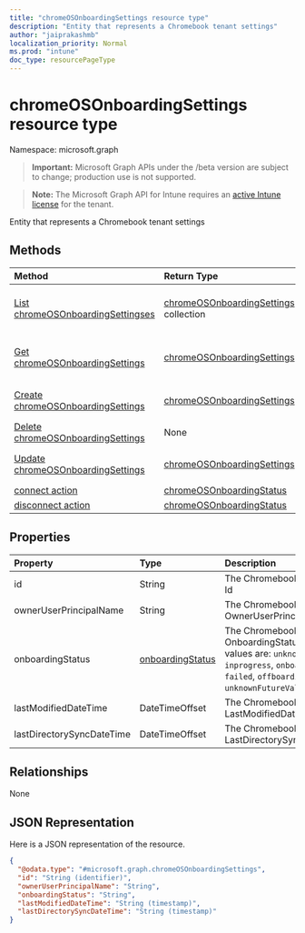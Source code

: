 ```yaml
---
title: "chromeOSOnboardingSettings resource type"
description: "Entity that represents a Chromebook tenant settings"
author: "jaiprakashmb"
localization_priority: Normal
ms.prod: "intune"
doc_type: resourcePageType
---
```


# chromeOSOnboardingSettings resource type

Namespace: microsoft.graph

> **Important:** Microsoft Graph APIs under the /beta version are subject to change; production use is not supported.

> **Note:** The Microsoft Graph API for Intune requires an [active Intune license](https://go.microsoft.com/fwlink/?linkid=839381) for the tenant.

Entity that represents a Chromebook tenant settings

## Methods
|Method|Return Type|Description|
|:---|:---|:---|
|[List chromeOSOnboardingSettingses](../api/intune-chromebooksync-chromeosonboardingsettings-list.md)|[chromeOSOnboardingSettings](../resources/intune-chromebooksync-chromeosonboardingsettings.md) collection|List properties and relationships of the [chromeOSOnboardingSettings](../resources/intune-chromebooksync-chromeosonboardingsettings.md) objects.|
|[Get chromeOSOnboardingSettings](../api/intune-chromebooksync-chromeosonboardingsettings-get.md)|[chromeOSOnboardingSettings](../resources/intune-chromebooksync-chromeosonboardingsettings.md)|Read properties and relationships of the [chromeOSOnboardingSettings](../resources/intune-chromebooksync-chromeosonboardingsettings.md) object.|
|[Create chromeOSOnboardingSettings](../api/intune-chromebooksync-chromeosonboardingsettings-create.md)|[chromeOSOnboardingSettings](../resources/intune-chromebooksync-chromeosonboardingsettings.md)|Create a new [chromeOSOnboardingSettings](../resources/intune-chromebooksync-chromeosonboardingsettings.md) object.|
|[Delete chromeOSOnboardingSettings](../api/intune-chromebooksync-chromeosonboardingsettings-delete.md)|None|Deletes a [chromeOSOnboardingSettings](../resources/intune-chromebooksync-chromeosonboardingsettings.md).|
|[Update chromeOSOnboardingSettings](../api/intune-chromebooksync-chromeosonboardingsettings-update.md)|[chromeOSOnboardingSettings](../resources/intune-chromebooksync-chromeosonboardingsettings.md)|Update the properties of a [chromeOSOnboardingSettings](../resources/intune-chromebooksync-chromeosonboardingsettings.md) object.|
|[connect action](../api/intune-chromebooksync-chromeosonboardingsettings-connect.md)|[chromeOSOnboardingStatus](../resources/intune-chromebooksync-chromeosonboardingstatus.md)||
|[disconnect action](../api/intune-chromebooksync-chromeosonboardingsettings-disconnect.md)|[chromeOSOnboardingStatus](../resources/intune-chromebooksync-chromeosonboardingstatus.md)||

## Properties
|Property|Type|Description|
|:---|:---|:---|
|id|String|The ChromebookTenant's Id|
|ownerUserPrincipalName|String|The ChromebookTenant's OwnerUserPrincipalName|
|onboardingStatus|[onboardingStatus](../resources/intune-chromebooksync-onboardingstatus.md)|The ChromebookTenant's OnboardingStatus. Possible values are: `unknown`, `inprogress`, `onboarded`, `failed`, `offboarding`, `unknownFutureValue`.|
|lastModifiedDateTime|DateTimeOffset|The ChromebookTenant's LastModifiedDateTime|
|lastDirectorySyncDateTime|DateTimeOffset|The ChromebookTenant's LastDirectorySyncDateTime|

## Relationships
None

## JSON Representation
Here is a JSON representation of the resource.
<!-- {
  "blockType": "resource",
  "keyProperty": "id",
  "@odata.type": "microsoft.graph.chromeOSOnboardingSettings"
}
-->
``` json
{
  "@odata.type": "#microsoft.graph.chromeOSOnboardingSettings",
  "id": "String (identifier)",
  "ownerUserPrincipalName": "String",
  "onboardingStatus": "String",
  "lastModifiedDateTime": "String (timestamp)",
  "lastDirectorySyncDateTime": "String (timestamp)"
}
```
